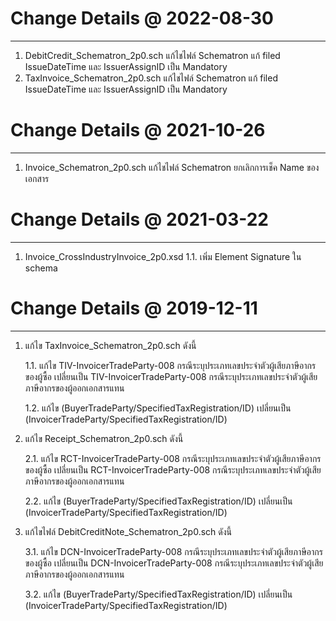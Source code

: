 # Change Details @ 2022-08-30
---------------------------
1.  DebitCredit_Schematron_2p0.sch แก้ไชไฟล์ Schematron แก้ filed IssueDateTime และ IssuerAssignID เป็น Mandatory
2.  TaxInvoice_Schematron_2p0.sch แก้ไชไฟล์ Schematron แก้ filed IssueDateTime และ IssuerAssignID เป็น Mandatory

# Change Details @ 2021-10-26
---------------------------
1.  Invoice_Schematron_2p0.sch แก้ไชไฟล์ Schematron ยกเลิกการเช็ค Name ของเอกสาร
	
# Change Details @ 2021-03-22
---------------------------
1.  Invoice_CrossIndustryInvoice_2p0.xsd 
    1.1.  เพิ่ม Element Signature ใน schema  
    


# Change Details @ 2019-12-11
---------------------------
1. แก้ไข TaxInvoice_Schematron_2p0.sch ดังนี้
    
    1.1. แก้ไข TIV-InvoicerTradeParty-008 กรณีระบุประเภทเลขประจำตัวผู้เสียภาษีอากรของผู้ซื้อ 
         เปลี่ยนเป็น TIV-InvoicerTradeParty-008 กรณีระบุประเภทเลขประจำตัวผู้เสียภาษีอากรของผู้ออกเอกสารแทน
   
    1.2. แก้ไข (BuyerTradeParty/SpecifiedTaxRegistration/ID) เปลี่ยนเป็น (InvoicerTradeParty/SpecifiedTaxRegistration/ID)

2. แก้ไข Receipt_Schematron_2p0.sch ดังนี้ 
    
    2.1. แก้ไข RCT-InvoicerTradeParty-008 กรณีระบุประเภทเลขประจำตัวผู้เสียภาษีอากรของผู้ซื้อ 
         เปลี่ยนเป็น  RCT-InvoicerTradeParty-008 กรณีระบุประเภทเลขประจำตัวผู้เสียภาษีอากรของผู้ออกเอกสารแทน
    
    2.2.  แก้ไข (BuyerTradeParty/SpecifiedTaxRegistration/ID) เปลี่ยนเป็น (InvoicerTradeParty/SpecifiedTaxRegistration/ID)

3. แก้ไขไฟล์ DebitCreditNote_Schematron_2p0.sch ดังนี้
  
    3.1.  แก้ไข DCN-InvoicerTradeParty-008 กรณีระบุประเภทเลขประจำตัวผู้เสียภาษีอากรของผู้ซื้อ 
         เปลี่ยนเป็น DCN-InvoicerTradeParty-008 กรณีระบุประเภทเลขประจำตัวผู้เสียภาษีอากรของผู้ออกเอกสารแทน
    
    3.2.  แก้ไข (BuyerTradeParty/SpecifiedTaxRegistration/ID) เปลี่ยนเป็น (InvoicerTradeParty/SpecifiedTaxRegistration/ID)